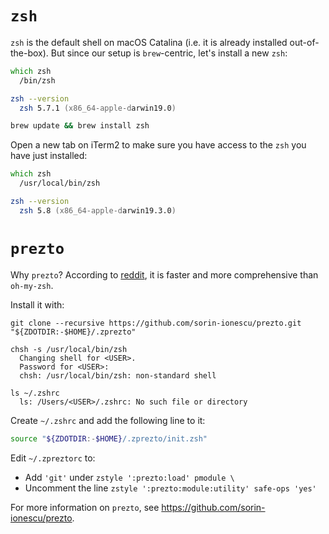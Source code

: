 # `zsh`

`zsh` is the default shell on macOS Catalina (i.e. it is already installed out-of-the-box). But since our setup is `brew`-centric, let's install a new `zsh`:

```zsh
which zsh
  /bin/zsh

zsh --version
  zsh 5.7.1 (x86_64-apple-darwin19.0)

brew update && brew install zsh
```

Open a new tab on iTerm2 to make sure you have access to the `zsh` you have just installed:

```zsh
which zsh
  /usr/local/bin/zsh

zsh --version
  zsh 5.8 (x86_64-apple-darwin19.3.0)
```

# `prezto`

Why `prezto`? According to [reddit](https://www.reddit.com/r/zsh/comments/3be1fe/what_is_the_best_alternative_to_ohmyzsh_i_am/), it is faster and more comprehensive than `oh-my-zsh`.

Install it with:

```
git clone --recursive https://github.com/sorin-ionescu/prezto.git "${ZDOTDIR:-$HOME}/.zprezto"

chsh -s /usr/local/bin/zsh
  Changing shell for <USER>.
  Password for <USER>:
  chsh: /usr/local/bin/zsh: non-standard shell

ls ~/.zshrc
  ls: /Users/<USER>/.zshrc: No such file or directory
```

Create `~/.zshrc` and add the following line to it:

```zsh
source "${ZDOTDIR:-$HOME}/.zprezto/init.zsh"
```

Edit `~/.zpreztorc` to:

- Add `'git'` under `zstyle ':prezto:load' pmodule \`
- Uncomment the line `zstyle ':prezto:module:utility' safe-ops 'yes'`

For more information on `prezto`, see https://github.com/sorin-ionescu/prezto.